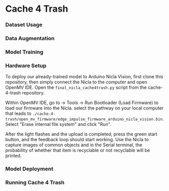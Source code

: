 # Cache 4 Trash

### Dataset Usage

### Data Augmentation

### Model Training

### Hardware Setup

To deploy our already-trained model to Arduino Nicla Vision, first clone this repository, then simply connect the Nicla to the computer and open OpenMV IDE. Open the `final_nicla_cache4trash.py` script from the cache-4-trash repository. 

Within OpenMV IDE, go to -> Tools -> Run Bootloader (Load Firmware) to load our firmware into the Nicla. select the pathway on your local computer that leads to `./cache-4-trash/open_mv_firmware/edge_impulse_firmware_arduino_nicla_vision.bin`. Select "Erase internal file system" and click "Run". 

After the light flashes and the upload is completed, press the green start button, and the feedback loop should start working. Use the Nicla to capture images of common objects and in the Serial terminal, the probability of whether that item is recyclable or not recyclable will be printed.

### Model Deployment

### Running Cache 4 Trash
